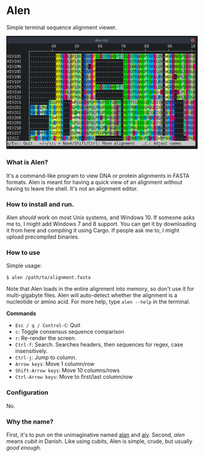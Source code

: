 # Alen

Simple terminal sequence alignment viewer.

![Screenshot](/screenshots/prot.png?raw=true "Screenshot")

### What is Alen?
It's a command-like program to view DNA or protein alignments in FASTA formats. Alen is meant for having a quick view of an alignment without having to leave the shell. It's not an alignment editor.

### How to install and run.
Alen _should_ work on most Unix systems, and Windows 10. If someone asks me to, I might add Windows 7 and 8 support.
You can get it by downloading it from here and compiling it using Cargo. If people ask me to, I might upload precompiled binaries.

### How to use
Simple usage:
```
$ alen /path/to/alignment.fasta
```

Note that Alen loads in the entire alignment into memory, so don't use it for multi-gigabyte files. Alen will auto-detect whether the alignment is a nucleotide or amino acid. For more help, type `alen --help` in the terminal.

__Commands__

* `Esc / q / Control-C`: Quit
* `c`: Toggle consensus sequence comparison
* `r`: Re-render the screen.
* `Ctrl-f`: Search. Searches headers, then sequences for regex, case insensitively.
* `Ctrl-j`: Jump to column.
* `Arrow keys`: Move 1 column/row
* `Shift-Arrow keys`: Move 10 columns/rows
* `Ctrl-Arrow keys`: Move to first/last column/row

### Configuration
No.

### Why the name?
First, it's to pun on the unimaginative named [alan](https://github.com/mpdunne/alan) and [alv](https://github.com/arvestad/alv). Second, _alen_ means _cubit_ in Danish. Like using cubits, Alen is simple, crude, but usually _good enough_.
